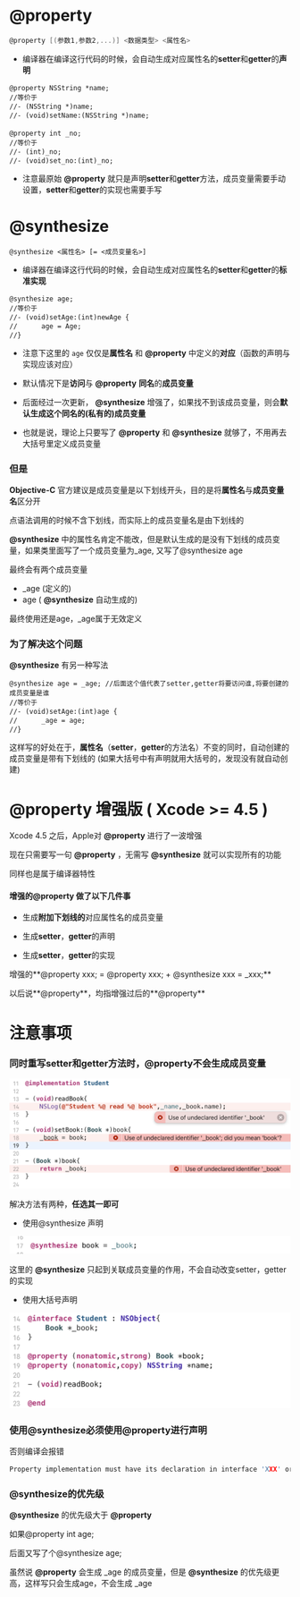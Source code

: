 # @property

```objective-c
@property [(参数1,参数2,...)] <数据类型> <属性名>
```

- 编译器在编译这行代码的时候，会自动生成对应属性名的**setter**和**getter**的**声明**

```objc
@property NSString *name;
//等价于
//- (NSString *)name;
//- (void)setName:(NSString *)name;

@property int _no;
//等价于
//- (int)_no;
//- (void)set_no:(int)_no;
```

- 注意最原始 **@property** 就只是声明**setter**和**getter**方法，成员变量需要手动设置，**setter**和**getter**的实现也需要手写



# @synthesize

```objc
@synthesize <属性名> [= <成员变量名>]
```

- 编译器在编译这行代码的时候，会自动生成对应属性名的**setter**和**getter**的**标准实现**

```objc
@synthesize age;
//等价于
//- (void)setAge:(int)newAge {
//  	age = Age;
//}
```

- 注意下这里的 `age` 仅仅是**属性名** 和 **@property** 中定义的**对应**（函数的声明与实现应该对应）

- 默认情况下是**访问**与 **@property** **同名**的**成员变量**

- 后面经过一次更新， **@synthesize** 增强了，如果找不到该成员变量，则会**默认生成这个同名的(私有的)成员变量**

- 也就是说，理论上只要写了 **@property** 和 **@synthesize** 就够了，不用再去大括号里定义成员变量



### 但是

**Objective-C** 官方建议是成员变量是以下划线开头，目的是将**属性名**与**成员变量名**区分开

点语法调用的时候不含下划线，而实际上的成员变量名是由下划线的

 **@synthesize** 中的属性名肯定不能改，但是默认生成的是没有下划线的成员变量，如果类里面写了一个成员变量为_age, 又写了@synthesize age 

最终会有两个成员变量

- _age (定义的)
- age ( **@synthesize**  自动生成的)

最终使用还是age，_age属于无效定义



### 为了解决这个问题

 **@synthesize** 有另一种写法

```objc
@synthesize age = _age; //后面这个值代表了setter,getter将要访问谁,将要创建的成员变量是谁
//等价于
//- (void)setAge:(int)age {
//  	_age = age;
//}
```

这样写的好处在于，**属性名**（**setter**，**getter**的方法名）不变的同时，自动创建的成员变量是带有下划线的 (如果大括号中有声明就用大括号的，发现没有就自动创建)



# @property 增强版 ( Xcode >= 4.5 )

Xcode 4.5 之后，Apple对 **@property** 进行了一波增强

现在只需要写一句 **@property** ，无需写 **@synthesize**  就可以实现所有的功能

同样也是属于编译器特性

#### 增强的@property 做了以下几件事

- 生成**附加下划线的**对应属性名的成员变量

- 生成**setter**，**getter**的声明
- 生成**setter**，**getter**的实现

增强的**@property xxx; = @property xxx; + @synthesize xxx = _xxx;**

以后说**@property**，均指增强过后的**@property**



# 注意事项

### 同时重写setter和getter方法时，@property不会生成成员变量

![image](Images/Snipaste_2022-10-14_12-56-45.png)

解决方法有两种，**任选其一即可**

- 使用@synthesize 声明

![image](Images/Snipaste_2022-10-14_13-01-01.png)

这里的 **@synthesize** 只起到关联成员变量的作用，不会自动改变setter，getter的实现



- 使用大括号声明

![image](Images/Snipaste_2022-10-14_13-02-02.png)



### 使用@synthesize必须使用@property进行声明

否则编译会报错

```C
Property implementation must have its declaration in interface 'XXX' or one of its extensions
```



### @synthesize的优先级

 **@synthesize** 的优先级大于 **@property** 

如果@property int age; 

后面又写了个@synthesize age;

虽然说 **@property** 会生成 _age 的成员变量，但是 **@synthesize** 的优先级更高，这样写只会生成age，不会生成 _age







